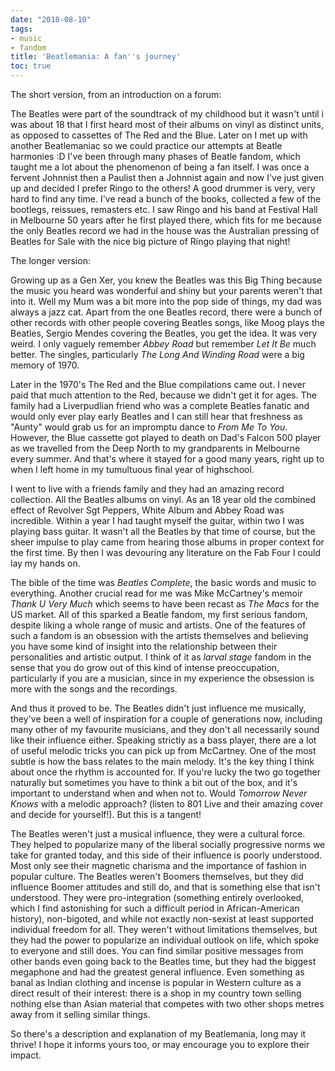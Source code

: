 ```yaml
---
date: "2018-08-10"
tags:
- music
- fandom
title: 'Beatlemania: A fan''s journey'
toc: true
---
```


The short version, from an introduction on a forum:

The Beatles were part of the soundtrack of my childhood but it wasn't until i was about 18
that I first heard most of their albums on vinyl as distinct units, as opposed to cassettes of The
Red and the Blue. Later on I met up with another Beatlemaniac so we could practice our attempts at
Beatle harmonies  :D I've been through many phases of Beatle fandom, which taught me a lot about the
phenomenon of being a fan itself. I was once a fervent Johnnist then a Paulist then a Johnnist again
and now I've just given up and decided I prefer Ringo to the others! A good drummer is very, very
hard to find any time.  I've read a bunch of the books, collected a few of the bootlegs, reissues,
remasters etc. I saw Ringo and his band at Festival Hall in Melbourne 50 years after he first played
there, which fits for me because the only Beatles record we had in the house was the Australian
pressing of Beatles for Sale with the nice big picture of Ringo playing that night!

The longer version:

Growing up as a Gen Xer, you knew the Beatles was this Big Thing because the music you heard was
wonderful and shiny but your parents weren't that into it. Well my Mum was a bit more into the pop
side of things, my dad was always a jazz cat. Apart from the one Beatles record, there were a bunch
of other records with other people covering Beatles songs, like Moog plays the Beatles, Sergio
Mendes covering the Beatles, you get the idea. It was very weird. I only vaguely remember *Abbey
Road* but remember *Let It Be* much better. The singles, particularly *The Long And Winding Road*
were a big memory of 1970. 

Later in the 1970's The Red and the Blue compilations came out. I never paid that much attention to
the Red, because we didn't get it for ages. The family had a Liverpudlian friend who was a complete
Beatles fanatic and would only ever play early Beatles and I can still hear that freshness as
"Aunty" would grab us for an impromptu dance to *From Me To You*. However, the Blue cassette got
played to death on Dad's Falcon 500 player as we travelled from the Deep North to my grandparents
in Melbourne every summer. And that's where it stayed for a good many years, right up to when I left
home in my tumultuous final year of highschool.

I went to live with a friends family and they had an amazing record collection. All the Beatles
albums on vinyl. As an 18 year old the combined effect of Revolver Sgt Peppers, White Album and
Abbey Road was incredible. Within a year I had taught myself the guitar, within two I was playing
bass guitar. It wasn't all the Beatles by that time of course, but the sheer impulse to play came
from hearing those albums in proper context for the first time. By then I was devouring any
literature on the Fab Four I could lay my hands on. 

The bible of the time was *Beatles Complete*, the basic words and music to everything. Another
crucial read for me was Mike McCartney's memoir *Thank U Very Much* which seems to have been recast
as *The Macs* for the US market. All of this sparked a Beatle fandom, my first serious fandom,
despite liking a whole range of music and artists. One of the features of such a fandom is an
obsession with the artists themselves and believing you have some kind of insight into the
relationship between their personalities and artistic output. I think of it as *larval stage* fandom
in the sense that you do grow out of this kind of intense preoccupation, particularly if you are a
musician, since in my experience the obsession is more with the songs and the recordings.

And thus it proved to be. The Beatles didn't just influence me musically, they've been a well of
inspiration for a couple of generations now, including many other of my favourite musicians, and
they don't all necessarily sound like their influence either. Speaking strictly as a bass player,
there are a lot of useful melodic tricks you can pick up from McCartney. One of the most subtle is
how the bass relates to the main melody. It's the key thing I think about once the rhythm is
accounted for. If you're lucky the two go together naturally but sometimes you have to think a bit
out of the box, and it's important to understand when and when not to. Would *Tomorrow Never Knows*
with a melodic approach? (listen to 801 Live and their amazing cover and decide for yourself!). But
this is a tangent!

The Beatles weren't just a musical influence, they were a cultural force. They helped to popularize
many of the liberal socially progressive norms we take for granted today, and this side of their
influence is poorly understood. Most only see their magnetic charisma and the importance of fashion
in popular culture. The Beatles weren't Boomers themselves, but they did influence Boomer attitudes
and still do, and that is something else that isn't understood. They were pro-integration (something
entirely overlooked, which I find astonishing for such a difficult period in African-American
history), non-bigoted, and while not exactly non-sexist at least supported individual freedom for
all. They weren't without limitations themselves, but they had the power to popularize an individual
outlook on life, which spoke to everyone and still does. You can find similar positive messages from
other bands even going back to the Beatles time, but they had the biggest megaphone and had the
greatest general influence. Even something as banal as Indian clothing and incense is popular in
Western culture as a direct result of their interest: there is a shop in my country town selling
nothing else than Asian material that competes with two other shops metres away from it selling
similar things.

So there's a description and explanation of my Beatlemania, long may it thrive! I hope it informs
yours too, or may encourage you to explore their impact.

